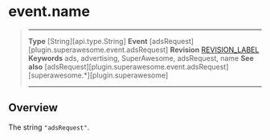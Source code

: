 # event.name

> --------------------- ------------------------------------------------------------------------------------------
> __Type__              [String][api.type.String]
> __Event__             [adsRequest][plugin.superawesome.event.adsRequest]
> __Revision__          [REVISION_LABEL](REVISION_URL)
> __Keywords__          ads, advertising, SuperAwesome, adsRequest, name
> __See also__			[adsRequest][plugin.superawesome.event.adsRequest]
>						[superawesome.*][plugin.superawesome]
> --------------------- ------------------------------------------------------------------------------------------

## Overview

The string `"adsRequest"`.
